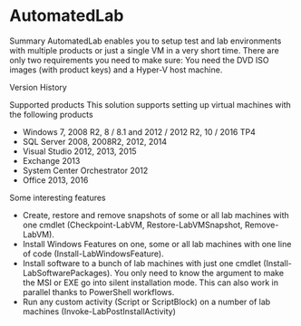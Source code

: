 # AutomatedLab
Summary
AutomatedLab enables you to setup test and lab environments with multiple products or just a single VM in a very short time. There are only two requirements you need to make sure: You need the DVD ISO images (with product keys) and a Hyper-V host machine.

Version History

Supported products
This solution supports setting up virtual machines with the following products
- Windows 7, 2008 R2, 8 / 8.1 and 2012 / 2012 R2, 10 / 2016 TP4
- SQL Server 2008, 2008R2, 2012, 2014
- Visual Studio 2012, 2013, 2015
- Exchange 2013
- System Center Orchestrator 2012
- Office 2013, 2016

Some interesting features
- Create, restore and remove snapshots of some or all lab machines with one cmdlet (Checkpoint-LabVM, Restore-LabVMSnapshot, Remove-LabVM).
- Install Windows Features on one, some or all lab machines with one line of code (Install-LabWindowsFeature).
- Install software to a bunch of lab machines with just one cmdlet (Install-LabSoftwarePackages). You only need to know the argument to make the MSI or EXE go into silent installation mode. This can also work in parallel thanks to PowerShell workflows.
- Run any custom activity (Script or ScriptBlock) on a number of lab machines (Invoke-LabPostInstallActivity)
